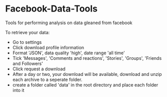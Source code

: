 # Facebook-Data-Tools
Tools for performing analysis on data gleaned from facebook

To retrieve your data:
  - Go to settings
  - Click download profile information 
  - Format 'JSON', data quality 'high', date range 'all time'
  - Tick 'Messages', 'Comments and reactions', 'Stories', 'Groups', 'Friends and Followers'
  - Click request a download
  - After a day or two, your download will be available, download and unzip each archive to a seperate folder. 
  - create a folder called 'data' in the root directory and place each folder into it
  
 
